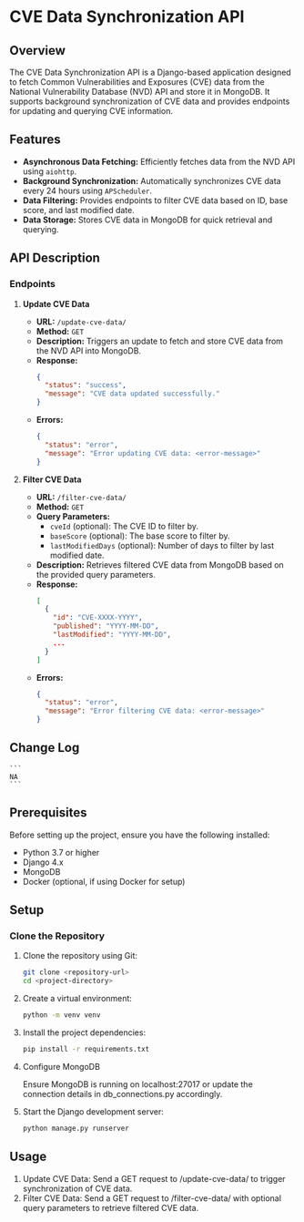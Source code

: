 # CVE Data Synchronization API

## Overview

The CVE Data Synchronization API is a Django-based application designed to fetch Common Vulnerabilities and Exposures (CVE) data from the National Vulnerability Database (NVD) API and store it in MongoDB. It supports background synchronization of CVE data and provides endpoints for updating and querying CVE information.

## Features

- **Asynchronous Data Fetching:** Efficiently fetches data from the NVD API using `aiohttp`.
- **Background Synchronization:** Automatically synchronizes CVE data every 24 hours using `APScheduler`.
- **Data Filtering:** Provides endpoints to filter CVE data based on ID, base score, and last modified date.
- **Data Storage:** Stores CVE data in MongoDB for quick retrieval and querying.

## API Description

### Endpoints

1. **Update CVE Data**
   - **URL:** `/update-cve-data/`
   - **Method:** `GET`
   - **Description:** Triggers an update to fetch and store CVE data from the NVD API into MongoDB.
   - **Response:**
     ```json
     {
       "status": "success",
       "message": "CVE data updated successfully."
     }
     ```
   - **Errors:**
     ```json
     {
       "status": "error",
       "message": "Error updating CVE data: <error-message>"
     }
     ```

2. **Filter CVE Data**
   - **URL:** `/filter-cve-data/`
   - **Method:** `GET`
   - **Query Parameters:**
     - `cveId` (optional): The CVE ID to filter by.
     - `baseScore` (optional): The base score to filter by.
     - `lastModifiedDays` (optional): Number of days to filter by last modified date.
   - **Description:** Retrieves filtered CVE data from MongoDB based on the provided query parameters.
   - **Response:**
     ```json
     [
       {
         "id": "CVE-XXXX-YYYY",
         "published": "YYYY-MM-DD",
         "lastModified": "YYYY-MM-DD",
         ...
       }
     ]
     ```
   - **Errors:**
     ```json
     {
       "status": "error",
       "message": "Error filtering CVE data: <error-message>"
     }
     ```

## Change Log

    ```
    NA
    ```

## Prerequisites

Before setting up the project, ensure you have the following installed:

- Python 3.7 or higher
- Django 4.x
- MongoDB
- Docker (optional, if using Docker for setup)

## Setup

### Clone the Repository

1. Clone the repository using Git:

   ```sh
   git clone <repository-url>
   cd <project-directory>
   ```

2. Create a virtual environment:

    ```sh
    python -m venv venv
    ```

3. Install the project dependencies:

    ```sh
    pip install -r requirements.txt
    ```

4. Configure MongoDB

    Ensure MongoDB is running on localhost:27017 or update the connection details in db_connections.py accordingly.

5. Start the Django development server:

    ```sh
    python manage.py runserver
    ```

## Usage

1. Update CVE Data: Send a GET request to /update-cve-data/ to trigger synchronization of CVE data.
2. Filter CVE Data: Send a GET request to /filter-cve-data/ with optional query parameters to retrieve filtered CVE data.
